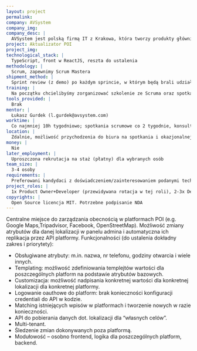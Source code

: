 ```yaml
---
layout: project
permalink:
company: AVSystem
company_img:
company_desc: |
  AVSystem jest polską firmą IT z Krakowa, która tworzy produkty głównie dla branży telekomunikacyjnej oraz nowoczesnych przedsiębiorstw wykorzystujących Internet Rzeczy. AVSystem tworzy również produkty wspierające marketing z użyciem otwartych sieci WiFi oraz jest głównym partnerem technologicznym Good Looda. Jesteśmy dumni z tego, że nasze oprogramowanie jest używane na całym świecie zarówno przez małe, średnie jak i duże firmy. Naszą pasją jest tworzenie nowoczesnych rozwiązań opartych o nowoczesne technologie.
project: Aktualizator POI
project_img:
technological_stack: |
  TypeScript, front w ReactJS, reszta do ustalenia
methodology: |
  Scrum, zapewnimy Scrum Mastera
shipment_method: |
  Sprint review (z demo) po każdym sprincie, w którym będą brali udział członkowie zespołu oraz deweloperzy z zespołu Good Lood @AVSystem. Publiczny tracker zadań, do wyboru w ramach konsultacji z scrum masterem
training: |
  Na początku chcielibyśmy zorganizować szkolenie ze Scruma oraz spotkanie zapoznawcze. Możemy zorganizować 1-2 szkolenia z technologii w zależności od potrzeb członków zespołu. Będzie możliwość nauki na bieżąco oraz konsultacji bieżących zagadnień technicznych, UI/UX
tools_provided: |
  Brak
mentor: |
  Łukasz Gurdek (l.gurdek@avsystem.com)
worktime: |
  Co najmniej 10h tygodniowo; spotkania scrumowe co 2 tygodnie, konsultacje z zespołem według potrzeb
location: |
  Zdalnie, możliwość przychodzenia do biura na spotkania i okazjonalnej pracy z biura po ustaleniu (biuro: AVSystem, Radzikowskiego 47d, Kraków)
money: |
  Nie
later_employment: |
  Uproszczona rekrutacja na staż (płatny) dla wybranych osób
team_size: |
  3-4 osoby
requirements: |
  Preferowani kandydaci z doświadczeniem/zainteresowaniem podanymi technologiami, a także z własną inicjatywą/pomysłami/otwartym umysłem, gdyż projekt obejmuje fazę projektową
project_roles: |
  1x Product Owner+Developer (przewidywana rotacja w tej roli), 2-3x Developer
copyrights: |
  Open Source licencja MIT. Potrzebne podpisanie NDA
---
```

Centralne miejsce do zarządzania obecnością w platformach POI (e.g. Google Maps,Tripadvisor, Facebook, OpenStreetMap). Możliwość zmiany atrybutów dla danej lokalizacji w panelu admina i automatyczna ich replikacja przez API platformy.
Funkcjonalności (do ustalenia dokładny zakres i priorytety):
- Obsługiwane atrybuty: m.in. nazwa, nr telefonu, godziny otwarcia i wiele innych.
- Templating: możliwość zdefiniowania templejtów wartości dla poszczególnych platform na podstawie atrybutów bazowych.
- Customizacja: możliwość nadpisania konkretnej wartości dla konkretnej lokalizacji
dla konkretnej platformy.
- Logowanie oauthowe do platform: brak konieczności konfiguracji credentiali do API w kodzie.
- Matching istniejących wpisów w platformach i tworzenie nowych w razie konieczności.
- API do pobierania danych dot. lokalizacji dla “własnych celów”.
- Multi-tenant.
- Śledzenie zmian dokonywanych poza platformą.
- Modułowość – osobno frontend, logika dla poszczególnych platform, backend.
